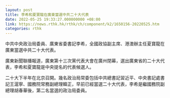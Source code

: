 ```yaml
---
layout: post
title: 李希和夏寶龍在廣東當選中共二十大代表
date: 2022-05-25 19:33:27.000000000 +08:00
link: https://news.rthk.hk/rthk/ch/component/k2/1650156-20220525.htm
categories: rthk
---
```


中共中央政治局委員、廣東省委書記李希，全國政協副主席、港澳辦主任夏寶龍在廣東當選中共二十大代表。

廣東新聞聯播報道，廣東第十三次黨代表大會在廣州閉幕，選出廣東省的二十大代表，李希和夏寶龍是中央提名的代表候選人。

二十大下半年在北京召開。幾名政治局常委包括中共總書記習近平、中央書記處書記王滬寧、國務院常務副總理韓正，早前已經當選二十大代表，李希是繼國務院副總理胡春華後，第二名當選的政治局委員。
